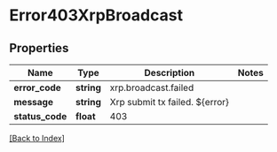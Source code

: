 # Error403XrpBroadcast

## Properties

Name | Type | Description | Notes
------------ | ------------- | ------------- | -------------
**error_code** | **string** | xrp.broadcast.failed |
**message** | **string** | Xrp submit tx failed. ${error} |
**status_code** | **float** | 403 |

[[Back to Index]](../index.md)
